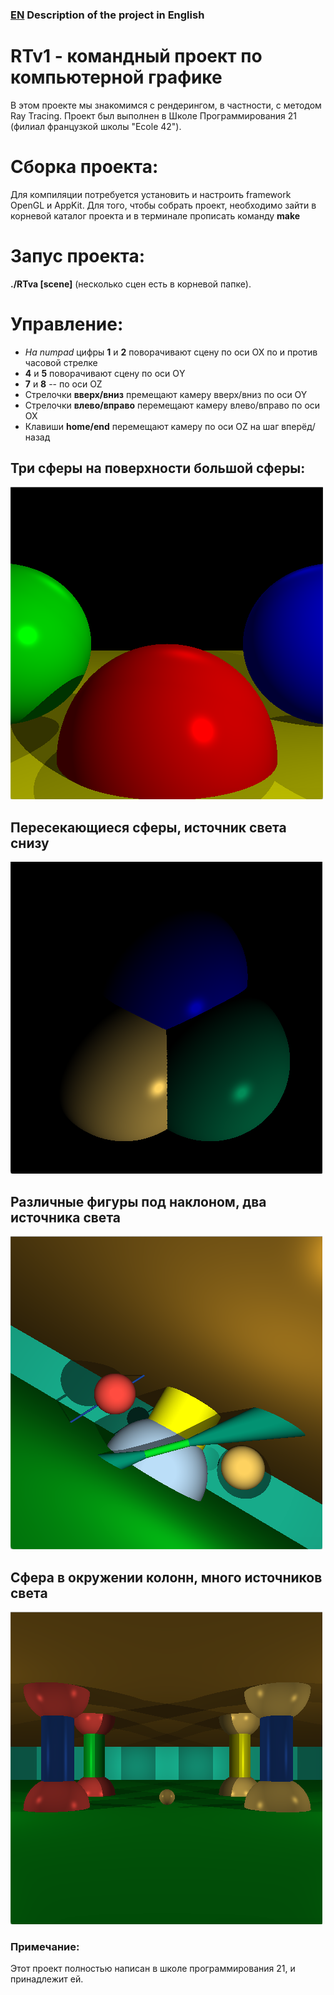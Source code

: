 ### [EN][1] Description of the project in English
[1]: https://github.com/udraugr/RTv1/blob/master/README_EN.md "EN"

# RTv1 - командный проект по компьютерной графике
В этом проекте мы знакомимся с рендерингом, в частности, с методом Ray Tracing.
Проект был выполнен в Школе Программирования 21 (филиал французкой школы "Ecole 42").

# Сборка проекта:
Для компиляции потребуется установить и настроить framework OpenGL и AppKit. 
Для того, чтобы собрать проект, необходимо зайти в корневой каталог проекта и в терминале прописать команду **make**

# Запус проекта:
**./RTva [scene]** (несколько сцен есть в корневой папке).

# Управление:
* *На numpad* цифры **1** и **2** поворачивают сцену по оси OX по и против часовой стрелке
* **4** и **5** поворачивают сцену по оси ОY
* **7** и **8** -- по оси OZ
* Стрелочки **вверх/вниз** премещают камеру вверх/вниз по оси OY
* Стрелочки **влево/вправо** перемещают камеру влево/вправо по оси OX
* Клавиши **home/end** перемещают камеру по оси OZ на шаг вперёд/назад

## Три сферы на поверхности большой сферы:
![Scene 2](https://github.com/udraugr/RTv1/raw/master/./image2.png)

## Пересекающиеся сферы, источник света снизу
![Scene 4](https://github.com/udraugr/RTv1/raw/master/./image4.png)

## Различные фигуры под наклоном, два источника света
![Scene 5](https://github.com/udraugr/RTv1/raw/master/./image5.png)

## Сфера в окружении колонн, много источников света
![Scene 7](https://github.com/udraugr/RTv1/raw/master/./image7.png)

### Примечание:
Этот проект полностью написан в школе программирования 21, и принадлежит ей.
